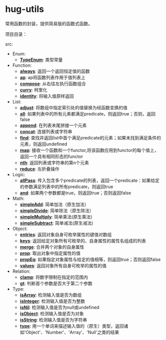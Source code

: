# hug-utils
常用函数的封装，提供简易版的函数式函数。

项目目录：

src:
  * Enum:
    * **[TypeEnum](https://github.com/VarHug/hug-utils/blob/master/src/Enum/TypeEnum/index.js)**: 类型常量
  * Function:
    * **[always](https://github.com/VarHug/hug-utils/blob/master/src/Function/always/index.js)**: 返回一个返回恒定值的函数
    * **[ap](https://github.com/VarHug/hug-utils/blob/master/src/Function/ap/index.js)**: ap将函数列表作用于值列表上
    * **[compose](https://github.com/VarHug/hug-utils/blob/master/src/Function/compose/index.js)**: 从右往左执行函数组合
    * **[curry](https://github.com/VarHug/hug-utils/blob/master/src/Function/curry/index.js)**: 柯里化
    * **[identity](https://github.com/VarHug/hug-utils/blob/master/src/Function/identity/index.js)**: 将输入值原样返回
  * List:
    * **[adjust](https://github.com/VarHug/hug-utils/blob/master/src/List/adjust/index.js)**: 将数组中指定索引处的值替换为经函数变换的值
    * **[all](https://github.com/VarHug/hug-utils/blob/master/src/List/all/index.js)**: 如果列表中的所有元素都满足predicate，则返回true；否则，返回false
    * **[append](https://github.com/VarHug/hug-utils/blob/master/src/List/append/index.js)**: 在列表末尾拼接一个元素
    * **[concat](https://github.com/VarHug/hug-utils/blob/master/src/List/concat/index.js)**: 连接列表或字符串
    * **[find](https://github.com/VarHug/hug-utils/blob/master/src/List/find/index.js)**: 查找并返回list中首个满足predicate的元素；如果未找到满足条件的元素，则返回undefined
    * **[map](https://github.com/VarHug/hug-utils/blob/master/src/List/map/index.js)**: 接收一个函数和一个functor,将该函数应用到functor的每个值上，返回一个具有相同形态的functor
    * **[nth](https://github.com/VarHug/hug-utils/blob/master/src/List/nth/index.js)**: 返回列表或字符串的第n个元素
    * **[reduce](https://github.com/VarHug/hug-utils/blob/master/src/List/reduce/index.js)**: 左折叠操作
  * Logic:
    * **[allPass](https://github.com/VarHug/hug-utils/blob/master/src/Logic/allPass/index.js)**: 传入包含多个predicate的列表，返回一个predicate：如果给定的参数满足列表中的所有predicate，则返回true
    * **[and](https://github.com/VarHug/hug-utils/blob/master/src/Logic/and/index.js)**: 如果两个参数都是true，则返回true；否则返回false
  * Math:
    * **[simpleAdd](https://github.com/VarHug/hug-utils/blob/master/src/Math/simpleAdd/index.js)**: 简单加法（原生加法）
    * **[simpleDivide](https://github.com/VarHug/hug-utils/blob/master/src/Math/simpleDivide/index.js)**: 简单除法（原生除法）
    * **[simpleMultiply](https://github.com/VarHug/hug-utils/blob/master/src/Math/simpleMultiply/index.js)**: 简单乘法(原生乘法)
    * **[simpleSubtract](https://github.com/VarHug/hug-utils/blob/master/src/Math/simpleSubtract/index.js)**: 简单减法(原生减法)
  * Object:
    * **[entries](https://github.com/VarHug/hug-utils/blob/master/src/Object/entries/index.js)**: 返回对象自身可枚举属性的键值对数组
    * **[keys](https://github.com/VarHug/hug-utils/blob/master/src/Object/keys/index.js)**: 返回给定对象所有可枚举的、自身属性的属性名组成的列表
    * **[merge](https://github.com/VarHug/hug-utils/blob/master/src/Object/merge/index.js)**: 合并两个对象的自身属性
    * **[prop](https://github.com/VarHug/hug-utils/blob/master/src/Object/prop/index.js)**: 取出对象中指定属性的值
    * **[propEq](https://github.com/VarHug/hug-utils/blob/master/src/Object/propEq/index.js)**: 如果指定对象属性与给定的值相等，则返回true；否则返回false
    * **[values](https://github.com/VarHug/hug-utils/blob/master/src/Object/values/index.js)**: 返回对象所有自身可枚举的属性的值
  * Relation:
    * **[clamp](https://github.com/VarHug/hug-utils/blob/master/src/Relation/clamp/index.js)**: 将数字限制在指定的范围内
    * **[gt](https://github.com/VarHug/hug-utils/blob/master/src/Relation/gt/index.js)**: 判断首个参数是否大于第二个参数
  * Type:
    * **[isArray](https://github.com/VarHug/hug-utils/blob/master/src/Type/isArray/index.js)**: 检测输入值是否为数组
    * **[isInteger](https://github.com/VarHug/hug-utils/blob/master/src/Type/isInteger/index.js)**: 检测输入值是否为整数
    * **[isNil](https://github.com/VarHug/hug-utils/blob/master/src/Type/isNil/index.js)**: 检测输入值是否为null或undefined
    * **[isObject](https://github.com/VarHug/hug-utils/blob/master/src/Type/isObject/index.js)**: 检测输入值是否为对象
    * **[isString](https://github.com/VarHug/hug-utils/blob/master/src/Type/isString/index.js)**: 检测输入值是否为字符串
    * **[type](https://github.com/VarHug/hug-utils/blob/master/src/Type/type/index.js)**: 用一个单词来描述输入值的（原生）类型，返回诸如'Object'、'Number'、'Array'、'Null'之类的结果

